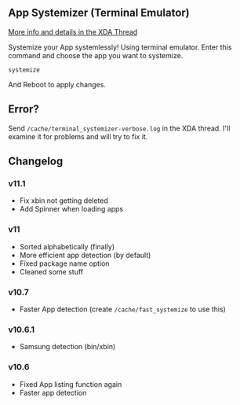 ## App Systemizer (Terminal Emulator)
[More info and details in the XDA Thread](https://forum.xda-developers.com/apps/magisk/module-terminal-app-systemizer-ui-t3585851)

 Systemize your App systemlessly!
 Using terminal emulator.
 Enter this command and choose the app you want to systemize.

	systemize
	
 And Reboot to apply changes.

## Error?
 Send `/cache/terminal_systemizer-verbose.log` in the XDA thread. I'll examine it for problems and will try to fix it.

## Changelog

### v11.1
* Fix xbin not getting deleted
* Add Spinner when loading apps
### v11
* Sorted alphabetically (finally)
* More efficient app detection (by default)
* Fixed package name option
* Cleaned some stuff
### v10.7
* Faster App detection (create `/cache/fast_systemize` to use this)
### v10.6.1
* Samsung detection (bin/xbin)
### v10.6
* Fixed App listing function again
* Faster app detection